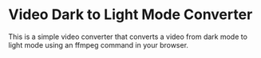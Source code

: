 # Video Dark to Light Mode Converter

This is a simple video converter that converts a video from dark mode to light mode using an ffmpeg command in your browser.
